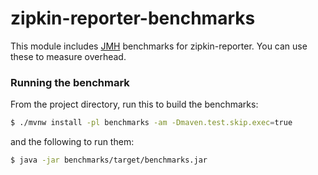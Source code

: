 # zipkin-reporter-benchmarks

This module includes [JMH](http://openjdk.java.net/projects/code-tools/jmh/)
benchmarks for zipkin-reporter. You can use these to measure overhead.

### Running the benchmark
From the project directory, run this to build the benchmarks:

```bash
$ ./mvnw install -pl benchmarks -am -Dmaven.test.skip.exec=true
```

and the following to run them:

```bash
$ java -jar benchmarks/target/benchmarks.jar
```
